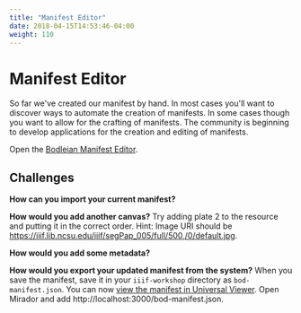 ```yaml
---
title: "Manifest Editor"
date: 2018-04-15T14:53:46-04:00
weight: 110
---
```


# Manifest Editor

So far we've created our manifest by hand. In most cases you'll want to discover ways to automate the creation of manifests. In some cases though you want to allow for the crafting of manifests. The community is beginning to develop applications for the creation and editing of manifests.

Open the [Bodleian Manifest Editor][bod-manifest-editor].

## Challenges

**How can you import your current manifest?**

**How would you add another canvas?** Try adding plate 2 to the resource and putting it in the correct order. Hint: Image URI should be https://iiif.lib.ncsu.edu/iiif/segPap_005/full/500,/0/default.jpg.

**How would you add some metadata?**

**How would you export your updated manifest from the system?** When you save the manifest, save it in your `iiif-workshop` directory as `bod-manifest.json`. You can now [view the manifest in Universal Viewer](http://universalviewer.io/uv.html?manifest=http://localhost:3000/bod-manifest.json). Open Mirador and add http://localhost:3000/bod-manifest.json.

[bod-manifest-editor]: http://iiif.bodleian.ox.ac.uk/manifest-editor/
